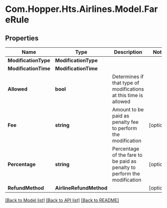# Com.Hopper.Hts.Airlines.Model.FareRule

## Properties

Name | Type | Description | Notes
------------ | ------------- | ------------- | -------------
**ModificationType** | **ModificationType** |  | 
**ModificationTime** | **ModificationTime** |  | 
**Allowed** | **bool** | Determines if that type of modifications at this time is allowed | 
**Fee** | **string** | Amount to be paid as penalty fee to perform the modification | [optional] 
**Percentage** | **string** | Percentage of the fare to be paid as penalty to perform the modification | [optional] 
**RefundMethod** | **AirlineRefundMethod** |  | [optional] 

[[Back to Model list]](../../README.md#documentation-for-models) [[Back to API list]](../../README.md#documentation-for-api-endpoints) [[Back to README]](../../README.md)

